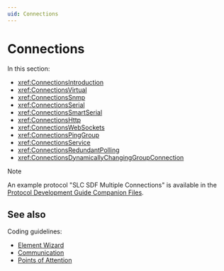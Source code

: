 ```yaml
---
uid: Connections
---
```


# Connections

In this section:

- <xref:ConnectionsIntroduction>
- <xref:ConnectionsVirtual>
- <xref:ConnectionsSnmp>
- <xref:ConnectionsSerial>
- <xref:ConnectionsSmartSerial>
- <xref:ConnectionsHttp>
- <xref:ConnectionsWebSockets>
- <xref:ConnectionsPingGroup>
- <xref:ConnectionsService>
- <xref:ConnectionsRedundantPolling>
- <xref:ConnectionsDynamicallyChangingGroupConnection>

> [!NOTE]
> An example protocol "SLC SDF Multiple Connections" is available in the [Protocol Development Guide Companion Files](https://community.dataminer.services/documentation/protocol-development-guide-companion-files/).

## See also

Coding guidelines:

- [Element Wizard](xref:Default_settings)
- [Communication](xref:Communication1)
- [Points of Attention](xref:Skyline_Driver_Passport_Platform)
